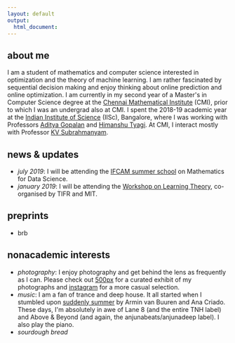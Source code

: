 ```yaml
---
layout: default
output: 
  html_document:
---
```


<!--<p> <img src="https://mitrodov.github.io/content/profile.jpg" width="100%" height="100%"> </p>-->


## about me

I am a student of mathematics and computer science interested in optimization and the theory of machine learning. I am rather fascinated by sequential decision making and enjoy thinking about online prediction and online optimization. I am currently in my second year of a Master's in Computer Science degree at the <a href="https://www.cmi.ac.in" target="_blank">Chennai Mathematical Institute</a> (CMI), prior to which I was an undergrad also at CMI. I spent the 2018-19 academic year at the <a href="https://www.iisc.ac.in" target="_blank">Indian Institute of Science</a> (IISc), Bangalore, where I was working with Professors <a href="https://ece.iisc.ac.in/~aditya/index.html" target="_blank">Aditya Gopalan</a> and <a href="https://ece.iisc.ac.in/~htyagi/" target="_blank">Himanshu Tyagi</a>. At CMI, I interact mostly with Professor <a href="https://www.cmi.ac.in/~kv/" target="_blank">KV Subrahmanyam</a>.




## news & updates

* <em>july 2019</em>: I will be attending the <a href="http://math.iisc.ac.in/~ifcam/Summer_School2019.htm" target="_blank">IFCAM summer school</a> on Mathematics for Data Science.
* <em>january 2019</em>: I will be attending the <a href="http://workshop.tcs.tifr.res.in" target="_blank">Workshop on Learning Theory</a>, co-organised by TIFR and MIT. 

## preprints
* brb




## nonacademic interests

* <em>photography</em>: I enjoy photography and get behind the lens as frequently as I can. Please check out <a href="https://500px.com/sid_mit" target="_blank">500px</a> for a curated exhibit of my photographs and <a href="https://www.instagram.com/sid_mit/" target="_blank">instagram</a> for a more casual selection.
* <em>music</em>: I am a fan of trance and deep house. It all started when I stumbled upon <a href="https://www.youtube.com/watch?v=Aqx25hfTZeg" target="_blank">suddenly summer</a> by Armin van Buuren and Ana Criado. These days, I'm absolutely in awe of Lane 8 (and the entire TNH label) and Above & Beyond (and again, the anjunabeats/anjunadeep label). I also play the piano.
* <em>sourdough bread</em>

